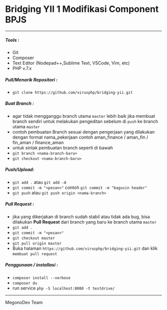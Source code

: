 # Bridging YII 1 Modifikasi Component BPJS
---
##### Tools :
- Git
- Composer
- Text Editor (Nodepad++,Sublime Text, VSCode, Vim, etc)
- PHP v.7.x

##### Pull/Menarik Repositori :
- `git clone https://github.com/virusphp/bridging-yii.git`

##### Buat Branch :
- agar tidak mengganggu branch utama `master` lebih baik jika membuat branch sendiri untuk melakukan pengeditan sebelum di `push` ke branch utama `master`
- contoh pembuatan Branch sesuai dengan pengerjaan yang dilakukan dengan format nama_pekerjaan contoh aman_finance / aman_fin / fin_aman / finance_aman
- untuk sintak pembuatan branch seperti di bawah
- `git branch <nama-branch-baru>`
- `git checkout <nama-branch-baru>`

##### Push/Upload:
- `git add .` atau `git add -A`
- `git commit -m "<pesan>"` contoh `git commit -m "bagusin header"`
- `git push` atau `git push origin <nama-branch>`

##### Pull Request :
- jika yang dikerjakan di branch sudah stabil atau tidak ada bug, bisa dilakukan <b>Pull Request</b> dari branch yang baru ke branch utama `master`
- `git add .`
- `git commit -m "<pesan>"`
- `git checkout master`
- `git pull origin master`
- Buka halaman `https://github.com/virusphp/bridging-yii.git` dan klik `membuat pull request`

##### Penggunaan / installasi :
- `composer install --verbose`
- `composer du`
- run service `php -S localhost:8000 -t testdrive/`

---
MegonoDev Team